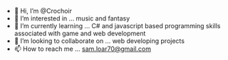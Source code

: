 - 👋 Hi, I’m @Crochoir
- 👀 I’m interested in ... music and fantasy
- 🌱 I’m currently learning ... C# and javascript based programming skills associated with game and web development
- 💞️ I’m looking to collaborate on ... web developing projects
- 📫 How to reach me ... sam.loar70@gmail.com

<!---
Crochoir/Crochoir is a ✨ special ✨ repository because its `README.md` (this file) appears on your GitHub profile.
You can click the Preview link to take a look at your changes.
--->
